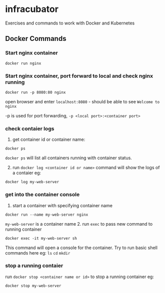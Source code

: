 # infracubator
Exercises and commands to work with Docker and Kubernetes


## Docker Commands 
### Start nginx container
```
docker run nginx
```
### Start nginx container, port forward to local and check nginx running
```
docker run -p 8080:80 nginx
```
open browser and enter `localhost:8080` - should be able to see `Welcome to nginx`

-p is used  for port forwarding, `-p <local port>:<container port>`

### check contaier logs 
1. get container id or container name:
```
docker ps
```
`docker ps` will list all containers running with container status. 

2. run `docker log <container id or name>` command will show the logs of a contaier
eg:
```
docker log my-web-server
``` 
### get into the container console

1. start a container with specifying container name
```
docker run --name my-web-server nginx
```
`my-web-server` is a container name
2. run `exec` to pass new command to running  container
```
docker exec -it my-web-server sh
```
This command will open a console for the container. Try to run basic shell commands here eg: `ls` `cd` `mkdir`

### stop a running contaier 
run `docker stop <container name or id>` to stop a running container
eg:
```
docker stop my-web-server
```
